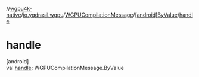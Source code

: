 //[wgpu4k-native](../../../../index.md)/[io.ygdrasil.wgpu](../../index.md)/[WGPUCompilationMessage](../index.md)/[[android]ByValue](index.md)/[handle](handle.md)

# handle

[android]\
val [handle](handle.md): WGPUCompilationMessage.ByValue